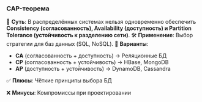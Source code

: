 ### **CAP-теорема**

📌 **Суть**: В распределённых системах нельзя одновременно обеспечить **Consistency (согласованность), Availability (доступность) и Partition Tolerance (устойчивость к разделению сети)**.
🛠 **Применение**: Выбор стратегии для баз данных (SQL, NoSQL).
📌 **Варианты**:

* **CA** (согласованность + доступность) → Реляционные БД
* **CP** (согласованность + устойчивость) → HBase, MongoDB
* **AP** (доступность + устойчивость) → DynamoDB, Cassandra

✅ **Плюсы**:  Чёткие принципы выбора БД

❌ **Минусы**: Компромиссы при проектировании
